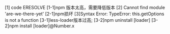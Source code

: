 [1] code ERESOLVE
[1-1]npm 版本太高，需要降低版本
[2] Cannot find module 'are-we-there-yet'
[2-1]npm损坏
[3]Syntax Error: TypeError: this.getOptions is not a function
[3-1]less-loader版本过高; 
[3-2]npm uninstall [loader]
[3-2]npm install [loader]@Number.x